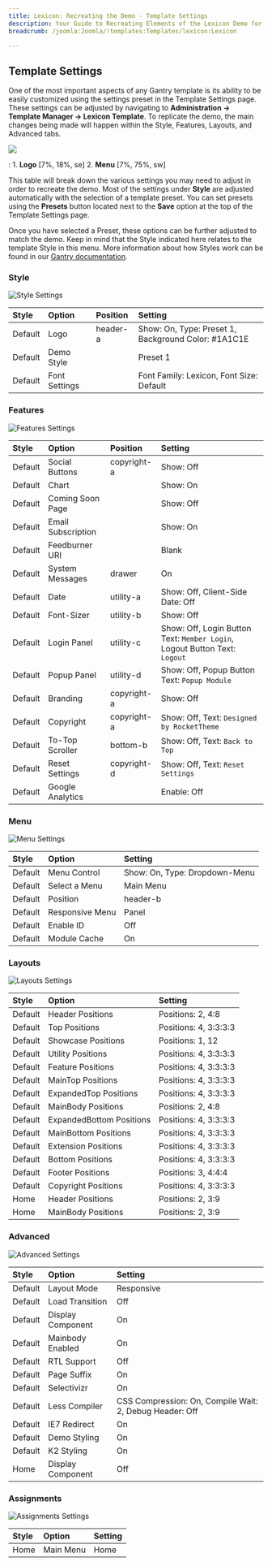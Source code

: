 ```yaml
---
title: Lexicon: Recreating the Demo - Template Settings
description: Your Guide to Recreating Elements of the Lexicon Demo for Joomla
breadcrumb: /joomla:Joomla/!templates:Templates/lexicon:Lexicon

---
```


Template Settings
-----
One of the most important aspects of any Gantry template is its ability to be easily customized using the settings preset in the Template Settings page. These settings can be adjusted by navigating to **Administration -> Template Manager -> Lexicon Template**. To replicate the demo, the main changes being made will happen within the Style, Features, Layouts, and Advanced tabs. 

![][lexicon2]

:   1. **Logo**  [7%, 18%, se]
    2. **Menu**  [7%, 75%, sw]

This table will break down the various settings you may need to adjust in order to recreate the demo. Most of the settings under **Style** are adjusted automatically with the selection of a template preset. You can set presets using the **Presets** button located next to the **Save** option at the top of the Template Settings page.

Once you have selected a Preset, these options can be further adjusted to match the demo. Keep in mind that the Style indicated here relates to the template Style in this menu. More information about how Styles work can be found in our [Gantry documentation][Style].

### Style

![Style Settings][style2]

| Style   | Option        | Position | Setting                                             |  
| :------ | :------------ | :------- | :-------------------------------------------------- |  
| Default | Logo          | header-a | Show: On, Type: Preset 1, Background Color: #1A1C1E |  
| Default | Demo Style    |          | Preset 1                                            |  
| Default | Font Settings |          | Font Family: Lexicon, Font Size: Default            |  

### Features

![Features Settings][features]

| Style   | Option             | Position    | Setting                                                                    |  
| :------ | :----------------- | :---------- | :------------------------------------------------------------------------- |  
| Default | Social Buttons     | copyright-a | Show: Off                                                                  |  
| Default | Chart              |             | Show: On                                                                   |  
| Default | Coming Soon Page   |             | Show: Off                                                                  |  
| Default | Email Subscription |             | Show: On                                                                   |  
| Default | Feedburner URI     |             | Blank                                                                      |  
| Default | System Messages    | drawer      | On                                                                         |  
| Default | Date               | utility-a   | Show: Off, Client-Side Date: Off                                           |  
| Default | Font-Sizer         | utility-b   | Show: Off                                                                  |  
| Default | Login Panel        | utility-c   | Show: Off, Login Button Text: `Member Login`, Logout Button Text: `Logout` |  
| Default | Popup Panel        | utility-d   | Show: Off, Popup Button Text: `Popup Module`                               |  
| Default | Branding           | copyright-a | Show: Off                                                                  |  
| Default | Copyright          | copyright-a | Show: Off, Text: `Designed by RocketTheme`                                 |  
| Default | To-Top Scroller    | bottom-b    | Show: Off, Text: `Back to Top`                                             |  
| Default | Reset Settings     | copyright-d | Show: Off, Text: `Reset Settings`                                          |  
| Default | Google Analytics   |             | Enable: Off                                                                |  

### Menu

![Menu Settings][menu2]

| Style   | Option          | Setting                       |  
| :------ | :-------------- | :---------------------------- |  
| Default | Menu Control    | Show: On, Type: Dropdown-Menu |  
| Default | Select a Menu   | Main Menu                     |  
| Default | Position        | header-b                      |  
| Default | Responsive Menu | Panel                         |  
| Default | Enable ID       | Off                           |  
| Default | Module Cache    | On                            |  

### Layouts

![Layouts Settings][layouts]

| Style   | Option                   | Setting               |  
| :------ | :----------------------- | :-------------------- |  
| Default | Header Positions         | Positions: 2, 4:8     |  
| Default | Top Positions            | Positions: 4, 3:3:3:3 |  
| Default | Showcase Positions       | Positions: 1, 12      |  
| Default | Utility Positions        | Positions: 4, 3:3:3:3 |  
| Default | Feature Positions        | Positions: 4, 3:3:3:3 |  
| Default | MainTop Positions        | Positions: 4, 3:3:3:3 |  
| Default | ExpandedTop Positions    | Positions: 4, 3:3:3:3 |  
| Default | MainBody Positions       | Positions: 2, 4:8     |  
| Default | ExpandedBottom Positions | Positions: 4, 3:3:3:3 |  
| Default | MainBottom Positions     | Positions: 4, 3:3:3:3 |  
| Default | Extension Positions      | Positions: 4, 3:3:3:3 |  
| Default | Bottom Positions         | Positions: 4, 3:3:3:3 |  
| Default | Footer Positions         | Positions: 3, 4:4:4   |  
| Default | Copyright Positions      | Positions: 4, 3:3:3:3 |  
| Home    | Header Positions         | Positions: 2, 3:9     |  
| Home    | MainBody Positions       | Positions: 2, 3:9     |  

### Advanced

![Advanced Settings][advanced]

| Style   | Option           | Setting                                                 |  
| :------ | :--------------- | :------------------------------------------------------ |  
| Default | Layout Mode      | Responsive                                              |  
| Default | Load Transition  | Off                                                     |  
| Default | Display Component  | On                                                      |  
| Default | Mainbody Enabled | On                                                      |  
| Default | RTL Support      | Off                                                     |  
| Default | Page Suffix      | On                                                      |  
| Default | Selectivizr      | On                                                      |  
| Default | Less Compiler    | CSS Compression: On, Compile Wait: 2, Debug Header: Off |  
| Default | IE7 Redirect     | On                                                      |  
| Default | Demo Styling     | On                                                      |  
| Default | K2 Styling       | On                                                      |  
| Home    | Display Component | Off                                                     |
  

### Assignments

![Assignments Settings][assignments]

| Style | Option    | Setting |  
| :---- | :-------- | :------ |  
| Home  | Main Menu | Home    |  

[demo25]: assets/Lexicon.jpg
[menu]: ../../start/menu.md
[Style]: http://docs.gantry.org/gantry4/configure
[lexicon2]: assets/lexicon2.jpeg
[assignments]: assets/assignments_settings.jpeg
[style2]: assets/style_settings.jpeg
[advanced]: assets/advanced_settings.jpeg
[layouts]: assets/layouts_settings.jpeg
[menu2]: assets/menu_settings.jpeg
[features]: assets/features_settings.jpeg